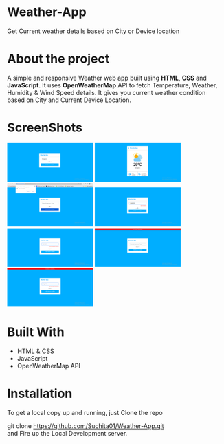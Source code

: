 
# Weather-App
Get Current weather details based on City or Device location

# About the project

A simple and responsive Weather web app built using **HTML**, **CSS** and **JavaScript**. 
It uses **OpenWeatherMap** API to fetch Temperature, Weather, Humidity & Wind Speed details. 
It gives you current weather condition based on City and Current Device Location.

# ScreenShots

<p align="left">
  <img src="screenshots/Page1.png" width="200" alt="page-1">
  <img src="screenshots/Page2.png" width="200" alt="page-2">
  <img src="screenshots/device_location.png" width="200" alt="Device Location">
  <img src="screenshots/invalid_city.png" width="200" alt="City Validation">
  <img src="screenshots/invalid_input.png" width="200" alt="Input Validation">
  <img src="screenshots/no_internet.png" width="200" alt="No Internet 1">
  <img src="screenshots/no_internet2.png" width="200" alt="No Internet 1">
</p>

# Built With

<ul>
  <li>HTML & CSS</li>
  <li>JavaScript</li>
  <li>OpenWeatherMap API</li>
</ul>

# Installation

To get a local copy up and running, just Clone the repo

git clone https://github.com/Suchita01/Weather-App.git <br>
and Fire up the Local Development server.




